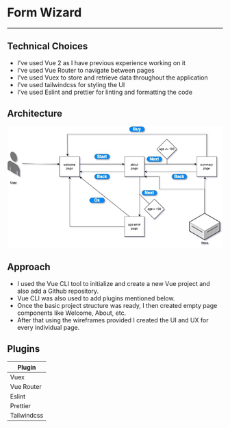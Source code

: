 # Form Wizard

---

## Technical Choices

- I've used Vue 2 as I have previous experience working on it
- I've used Vue Router to navigate between pages
- I've used Vuex to store and retrieve data throughout the application
- I've used tailwindcss for styling the UI
- I've used Eslint and prettier for linting and formatting the code

## Architecture

![Architecture](Architecture.jpg)

## Approach

- I used the Vue CLI tool to initialize and create a new Vue project and also add a Github repository.
- Vue CLI was also used to add plugins mentioned below.
- Once the basic project structure was ready, I then created empty page components like Welcome, About, etc.
- After that using the wireframes provided I created the UI and UX for every individual page.

## Plugins

| Plugin      |
| ----------- |
| Vuex        |
| Vue Router  |
| Eslint      |
| Prettier    |
| Tailwindcss |
